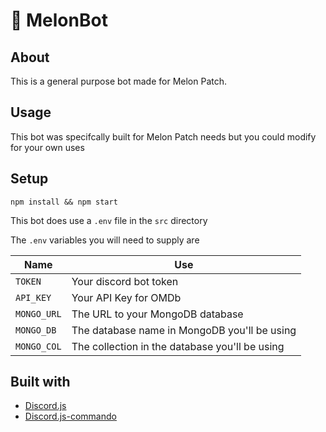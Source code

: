 # 🍉 MelonBot

## About

This is a general purpose bot made for Melon Patch.

## Usage

This bot was specifcally built for Melon Patch needs but you could modify for your own uses

## Setup

`npm install && npm start`

This bot does use a `.env` file in the `src` directory

The `.env` variables you will need to supply are

| Name            | Use                                            |
|-----------------|------------------------------------------------|
| `TOKEN`         | Your discord bot token                         |
| `API_KEY`       | Your API Key for OMDb                          |
| `MONGO_URL`     | The URL to your MongoDB database               |
| `MONGO_DB`      | The database name in MongoDB you'll be using   |
| `MONGO_COL`     | The collection in the database you'll be using |

## Built with

* [Discord.js](https://discord.js.org)
* [Discord.js-commando](https://github.com/discordjs/Commando)